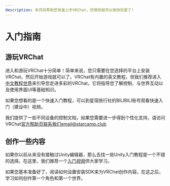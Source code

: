 ```yaml
---
description: 本页将帮助您快速上手VRChat。您很快就可以愉快玩耍了!
---
```


# 入门指南

## 游玩VRChat

进入和游玩VRChat十分简单！简单来说，您只需要在您选择的平台上安装VRChat，然后开始游戏就可以了。VRChat有内置的英文教程，但我们推荐进入[中文教程世界](https://vrchat.com/home/launch?worldId=wrld\_61e374f5-a05f-44a9-80ff-6b845923dcd3\&instanceId=Starcamp\~)来引导您走进多彩的VRChat，它将指导您了解控制、与世界互动以及使用界面UI等基础知识。

如果您想看的是一个快速入门教程，可以到星宿旅行社的BILIBILI账号观看快速入门（建设中）视频。

我们提供了一些不同设备的控制文档，如果您需要进一步得到个性化支持，请访问VRChat[官方帮助页](https://help.vrchat.com/)联系我们email@starcamp.club

## 创作一些内容

如果你以前从来没有接触过Unity编辑器，那么去找一些Unity入门教程是一个不错的选择。在这里，我们推荐一个[入门视频](https://www.bilibili.com/video/BV1PL4y1e7hy)供大家学习。

如果您基本准备好了，阅读如何设置安装SDK来为VRChat创作内容。在这之后，学习如何创作第一个角色和第一个世界。



&#x20;
